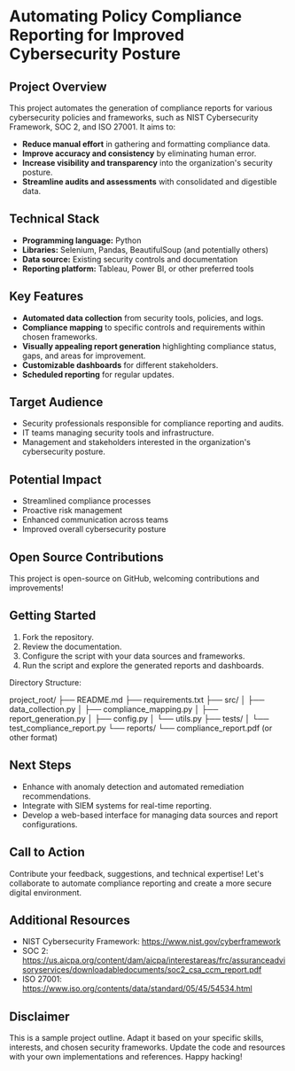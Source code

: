 # Automating Policy Compliance Reporting for Improved Cybersecurity Posture

## Project Overview

This project automates the generation of compliance reports for various cybersecurity policies and frameworks, such as NIST Cybersecurity Framework, SOC 2, and ISO 27001. It aims to:

- **Reduce manual effort** in gathering and formatting compliance data.
- **Improve accuracy and consistency** by eliminating human error.
- **Increase visibility and transparency** into the organization's security posture.
- **Streamline audits and assessments** with consolidated and digestible data.

## Technical Stack

- **Programming language:** Python
- **Libraries:** Selenium, Pandas, BeautifulSoup (and potentially others)
- **Data source:** Existing security controls and documentation
- **Reporting platform:** Tableau, Power BI, or other preferred tools

## Key Features

- **Automated data collection** from security tools, policies, and logs.
- **Compliance mapping** to specific controls and requirements within chosen frameworks.
- **Visually appealing report generation** highlighting compliance status, gaps, and areas for improvement.
- **Customizable dashboards** for different stakeholders.
- **Scheduled reporting** for regular updates.

## Target Audience

- Security professionals responsible for compliance reporting and audits.
- IT teams managing security tools and infrastructure.
- Management and stakeholders interested in the organization's cybersecurity posture.

## Potential Impact

- Streamlined compliance processes
- Proactive risk management
- Enhanced communication across teams
- Improved overall cybersecurity posture

## Open Source Contributions

This project is open-source on GitHub, welcoming contributions and improvements!

## Getting Started

1. Fork the repository.
2. Review the documentation.
3. Configure the script with your data sources and frameworks.
4. Run the script and explore the generated reports and dashboards.

Directory Structure:

project_root/
├── README.md
├── requirements.txt
├── src/
│   ├── data_collection.py
│   ├── compliance_mapping.py
│   ├── report_generation.py
│   ├── config.py
│   └── utils.py
├── tests/
│   └── test_compliance_report.py
└── reports/
    └── compliance_report.pdf (or other format)

## Next Steps

- Enhance with anomaly detection and automated remediation recommendations.
- Integrate with SIEM systems for real-time reporting.
- Develop a web-based interface for managing data sources and report configurations.

## Call to Action

Contribute your feedback, suggestions, and technical expertise! Let's collaborate to automate compliance reporting and create a more secure digital environment.


## Additional Resources

- NIST Cybersecurity Framework: https://www.nist.gov/cyberframework
- SOC 2: https://us.aicpa.org/content/dam/aicpa/interestareas/frc/assuranceadvisoryservices/downloadabledocuments/soc2_csa_ccm_report.pdf
- ISO 27001: https://www.iso.org/contents/data/standard/05/45/54534.html

## Disclaimer

This is a sample project outline. Adapt it based on your specific skills, interests, and chosen security frameworks. Update the code and resources with your own implementations and references. Happy hacking!
